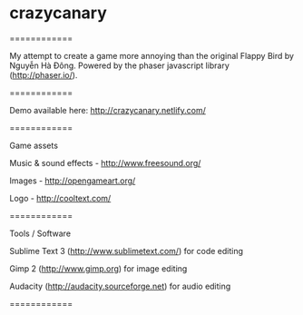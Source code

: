 # crazycanary
============

My attempt to create a game more annoying than the original Flappy Bird by Nguyễn Hà Đông. Powered by the phaser javascript library (http://phaser.io/).

============

Demo available here: http://crazycanary.netlify.com/

============

Game assets

Music & sound effects - http://www.freesound.org/

Images - http://opengameart.org/

Logo - http://cooltext.com/

============

Tools / Software

Sublime Text 3 (http://www.sublimetext.com/) for code editing

Gimp 2 (http://www.gimp.org) for image editing

Audacity (http://audacity.sourceforge.net) for audio editing

============
